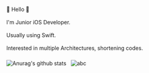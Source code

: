 </br>
👋 Hello 👋
</br></br>
I'm Junior iOS Developer.
</br></br>
Usually using Swift.
</br></br>
Interested in multiple Architectures, shortening codes.

### 
![Anurag's github stats](https://github-readme-stats.vercel.app/api?username=IceAmerican0&show_icons=true&theme=blueberry)&nbsp;&nbsp;
 ![abc](https://github-readme-stats.vercel.app/api/top-langs/?username=IceAmerican0&langs_count=4&theme=blueberry)
